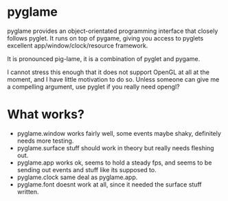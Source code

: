 pyglame
=======

pyglame provides an object-orientated programming interface that closely follows
pyglet. It runs on top of pygame, giving you access to pyglets excellent
app/window/clock/resource framework.


It is pronounced pig-lame, it is a combination of pyglet and pygame.


I cannot stress this enough that it does not support OpenGL at all at the
moment, and I have little motivation to do so. Unless someone can give me a
compelling argument, use pyglet if you really need opengl?


What works?
===========

* pyglame.window works fairly well, some events maybe shaky, definitely needs
  more testing.
* pyglame.surface stuff should work in theory but really needs fleshing out.
* pyglame.app works ok, seems to hold a steady fps, and seems to be sending out
  events and stuff like its supposed to.
* pyglame.clock same deal as pyglame.app.
* pyglame.font doesnt work at all, since it needed the surface stuff written.
